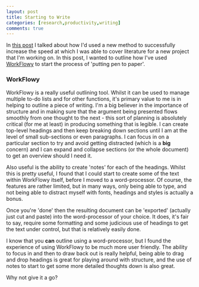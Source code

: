 ```yaml
---
layout: post
title: Starting to Write
categories: [research,productivity,writing]
comments: true
---
```


In [this post](https://willt486.github.io/research/productivity/writing/2019/02/22/productive-reading/) I talked about how I'd used a new method to successfully increase the speed at which I was able to cover literature for a new project that I'm working on. In this post, I wanted to outline how I've used [WorkFlowy](http://workflowy.com/) to start the process of 'putting pen to paper'.

### WorkFlowy
WorkFlowy is a really useful outlining tool. Whilst it can be used to manage multiple to-do lists and for other functions, it's primary value to me is in helping to outline a piece of writing. I'm a big believer in the importance of structure and in making sure that the argument being presented flows smoothly from one thought to the next - this sort of planning is absolutely critical (for me at least) in producing something that is legible. I can create top-level headings and then keep breaking down sections until I am at the level of small sub-sections or even paragraphs. I can focus in on a particular section to try and avoid getting distracted (which is a **big** concern) and I can expand and collapse sections (or the whole document) to get an overview should I need it.

Also useful is the ability to create 'notes' for each of the headings. Whilst this is pretty useful, I found that I could start to create some of the text within WorkFlowy itself, before I moved to a word-processor. Of course, the features are rather limited, but in many ways, only being able to type, and not being able to distract myself with fonts, headings and styles is actually a bonus. 

Once you're 'done' then the resulting document can be 'exported' (actually just cut and paste) into the word-processor of your choice. It does, it's fair to say, require some formatting and some judicious use of headings to get the text under control, but that is relatively easily done.

I know that you **can** outline using a word-processor, but I found the experience of using WorkFlowy to be much more user friendly. The ability to focus in and then to draw back out is really helpful, being able to drag and drop headings is great for playing around with structure, and the use of notes to start to get some more detailed thoughts down is also great.

Why not give it a go?
